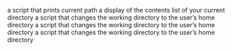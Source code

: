 a script that prints current path
a display of the contents list of your current directory
a script that changes the working directory to the user’s home directory
a script that changes the working directory to the user’s home directory
a script that changes the working directory to the user’s home directory
